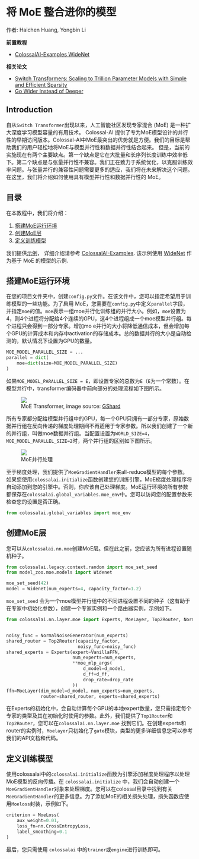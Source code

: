 # 将 MoE 整合进你的模型

作者: Haichen Huang, Yongbin Li

**前置教程**
- [ColossalAI-Examples WideNet](https://github.com/hpcaitech/ColossalAI-Examples/tree/main/image/widenet)

**相关论文**
- [Switch Transformers: Scaling to Trillion Parameter Models with Simple and Efficient Sparsity](https://arxiv.org/abs/2101.03961)
- [Go Wider Instead of Deeper](https://arxiv.org/abs/2107.11817)

## Introduction

自从`Switch Transformer`出现以来，人工智能社区发现专家混合 (MoE) 是一种扩大深度学习模型容量的有用技术。
Colossal-AI 提供了专为MoE模型设计的并行性的早期访问版本。Colossal-AI中MoE最突出的优势就是方便。我们的目标是帮助我们的用户轻松地将MoE与模型并行性和数据并行性结合起来。
但是，当前的实施现在有两个主要缺点。第一个缺点是它在大批量和长序列长度训练中效率低下。第二个缺点是与张量并行性不兼容。我们正在致力于系统优化，以克服训练效率问题。与张量并行的兼容性问题需要更多的适应，我们将在未来解决这个问题。
在这里，我们将介绍如何使用具有模型并行性和数据并行性的 MoE。

## 目录
在本教程中，我们将介绍：
1. [搭建MoE运行环境](#搭建moe运行环境)
2. [创建MoE层](#创建moe层)
3. [定义训练模型](#训练模型)

我们提供[示例](https://github.com/hpcaitech/ColossalAI-Examples/tree/main/image/widenet)， 详细介绍请参考 [ColossalAI-Examples](https://github.com/hpcaitech/ColossalAI-Examples).
该示例使用 [WideNet](https://arxiv.org/abs/2107.11817) 作为基于 MoE 的模型的示例.

## 搭建MoE运行环境
在您的项目文件夹中，创建`config.py`文件。在该文件中，您可以指定希望用于训练模型的一些功能。为了启用 MoE，您需要在`config.py`中定义`parallel`字段，并指定`moe`的值。`moe`表示一组moe并行化训练组的并行大小。例如，`moe`设置为4，则4个进程将分配给4个连续的GPU，这4个进程组成一个moe模型并行组。每个进程只会得到一部分专家。增加mo e并行的大小将降低通信成本，但会增加每个GPU的计算成本和内存中activation的存储成本。总的数据并行的大小是自动检测的，默认情况下设置为GPU的数量。

```python
MOE_MODEL_PARALLEL_SIZE = ...
parallel = dict(
    moe=dict(size=MOE_MODEL_PARALLEL_SIZE)
)
```

如果`MOE_MODEL_PARALLEL_SIZE = E`，即设置专家的总数为`E`（`E`为一个常数）。在模型并行中，transformer编码器中前向部分的处理流程如下图所示。

<figure style={{textAlign: "center"}}>
<img src="https://s2.loli.net/2022/01/28/oI59QcxdteKUTks.png"/>
<figcaption>MoE Transformer, image source: <a href="https://arxiv.org/abs/2006.16668">GShard</a></figcaption>
</figure>

所有专家都分配给模型并行组中的GPU，每一个GPU只拥有一部分专家，原始数据并行组在反向传递的梯度处理期间不再适用于专家参数。所以我们创建了一个新的并行组，叫做moe数据并行组。当配置设置为`WORLD_SIZE=4`，`MOE_MODEL_PARALLEL_SIZE=2`时，两个并行组的区别如下图所示。

<figure style={{textAlign: "center"}}>
<img src="https://s2.loli.net/2022/01/28/Sn8FpmQPKIiBEq2.png"/>
<figcaption>MoE并行处理</figcaption>
</figure>

至于梯度处理，我们提供了`MoeGradientHandler`来all-reduce模型的每个参数。如果您使用`colossalai.initialize`函数创建您的训练引擎，MoE梯度处理程序将自动添加到您的引擎中。否则，你应该自己处理梯度。MoE运行环境的所有参数都保存在`colossalai.global_variables.moe_env`中。您可以访问您的配置参数来检查您的设置是否正确。

```python
from colossalai.global_variables import moe_env
```

## 创建MoE层

您可以从`colossalai.nn.moe`创建MoE层。但在此之前，您应该为所有进程设置随机种子。

```python
from colossalai.legacy.context.random import moe_set_seed
from model_zoo.moe.models import Widenet

moe_set_seed(42)
model = Widenet(num_experts=4, capacity_factor=1.2)
```

`moe_set_seed` 会为一个moe模型并行组中的不同进程设置不同的种子（这有助于在专家中初始化参数），创建一个专家实例和一个路由器实例，示例如下。

```python
from colossalai.nn.layer.moe import Experts, MoeLayer, Top2Router, NormalNoiseGenerator


noisy_func = NormalNoiseGenerator(num_experts)
shared_router = Top2Router(capacity_factor,
                           noisy_func=noisy_func)
shared_experts = Experts(expert=VanillaFFN,
                         num_experts=num_experts,
                         **moe_mlp_args(
                             d_model=d_model,
                             d_ff=d_ff,
                             drop_rate=drop_rate
                         ))
ffn=MoeLayer(dim_model=d_model, num_experts=num_experts,
             router=shared_router, experts=shared_experts)
```

在Experts的初始化中，会自动计算每个GPU的本地expert数量，您只需指定每个专家的类型及其在初始化时使用的参数。此外，我们提供了`Top1Router`和`Top2Router`，您可以在`colossalai.nn.layer.moe` 找到它们。在创建experts和router的实例时，`Moelayer`只初始化了`gate`模块，类型的更多详细信息您可以参考我们的API文档和代码。

## 定义训练模型

使用colossalai中的`colossalai.initialize`函数为引擎添加梯度处理程序以处理 MoE模型的反向传播。在 `colossalai.initialize` 中，我们会自动创建一个`MoeGradientHandler`对象来处理梯度。您可以在colossal目录中找到有关`MoeGradientHandler`的更多信息。为了添加MoE的相关损失处理，损失函数应使用`Moeloss`封装，示例如下。
```python
criterion = MoeLoss(
    aux_weight=0.01,
    loss_fn=nn.CrossEntropyLoss,
    label_smoothing=0.1
)
```
最后，您只需使用 `colossalai` 中的`trainer`或`engine`进行训练即可。

<!-- doc-test-command: torchrun --standalone --nproc_per_node=1 integrate_mixture_of_experts_into_your_model.py  -->
